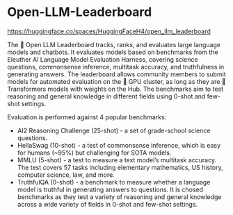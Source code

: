 # Open-LLM-Leaderboard
https://huggingface.co/spaces/HuggingFaceH4/open_llm_leaderboard

The 🤗 Open LLM Leaderboard tracks, ranks, and evaluates large language models and chatbots. It evaluates models based on benchmarks from the Eleuther AI Language Model Evaluation Harness, covering science questions, commonsense inference, multitask accuracy, and truthfulness in generating answers. The leaderboard allows community members to submit models for automated evaluation on the 🤗 GPU cluster, as long as they are 🤗 Transformers models with weights on the Hub. The benchmarks aim to test reasoning and general knowledge in different fields using 0-shot and few-shot settings.

Evaluation is performed against 4 popular benchmarks:

- AI2 Reasoning Challenge (25-shot) - a set of grade-school science questions.
- HellaSwag (10-shot) - a test of commonsense inference, which is easy for humans (~95%) but challenging for SOTA models.
- MMLU (5-shot) - a test to measure a text model’s multitask accuracy. The test covers 57 tasks including elementary mathematics, US history, computer science, law, and more.
- TruthfulQA (0-shot) - a benchmark to measure whether a language model is truthful in generating answers to questions.
It is chosed benchmarks as they test a variety of reasoning and general knowledge across a wide variety of fields in 0-shot and few-shot settings.
